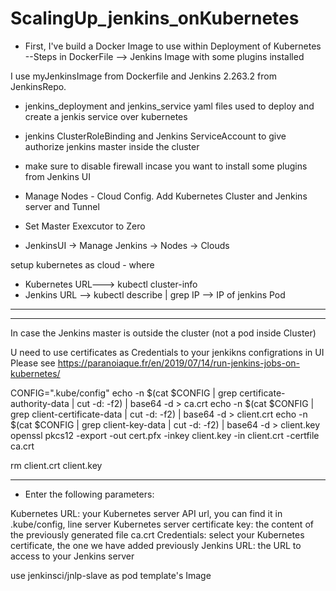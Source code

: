 # ScalingUp_jenkins_onKubernetes

* First, I've build a Docker Image to use within Deployment of Kubernetes
--Steps in DockerFile --> Jenkins Image with some plugins installed 

I use myJenkinsImage from Dockerfile and Jenkins 2.263.2 from JenkinsRepo. 

* jenkins_deployment and jenkins_service yaml files used to deploy and create a jenkis service over kubernetes

* jenkins ClusterRoleBinding and Jenkins ServiceAccount to give authorize jenkins master inside the cluster

* make sure to disable firewall incase you want to install some plugins from Jenkins UI

* Manage Nodes - Cloud Config. 
  Add Kubernetes Cluster and Jenkins server and Tunnel


* Set Master Exexcutor to Zero

* JenkinsUI -> Manage Jenkins -> Nodes -> Clouds 

setup kubernetes as cloud - where
 * Kubernetes URL---> kubectl cluster-info 
 * Jenkins URL --> kubectl describe <JenkinsPod> | grep IP  --> IP of jenkins Pod





-------------------------------------
-----------------------------------



In case the Jenkins master is outside the cluster (not a pod inside Cluster)



U need to use certificates as Credentials to your jenkikns configrations in UI
Please see https://paranoiaque.fr/en/2019/07/14/run-jenkins-jobs-on-kubernetes/




CONFIG=".kube/config"
echo -n $(cat $CONFIG | grep certificate-authority-data | cut -d: -f2) | base64 -d > ca.crt
echo -n $(cat $CONFIG | grep client-certificate-data | cut -d: -f2) | base64 -d > client.crt
echo -n $(cat $CONFIG | grep client-key-data | cut -d: -f2) | base64 -d > client.key
openssl pkcs12 -export -out cert.pfx -inkey client.key -in client.crt -certfile ca.crt


rm client.crt client.key

-----------------
* Enter the following parameters:

Kubernetes URL: your Kubernetes server API url, you can find it in .kube/config, line server
Kubernetes server certificate key: the content of the previously generated file ca.crt
Credentials: select your Kubernetes certificate, the one we have added previously
Jenkins URL: the URL to access to your Jenkins server


use jenkinsci/jnlp-slave as pod template's Image

